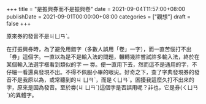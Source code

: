 +++
title = "是振興券而不是振興卷"
date = 2021-09-04T11:57:00+08:00
publishDate = 2021-09-01T00:00:00+08:00
categories = ["觀想"]
draft = false
+++

原來券的發音不是ㄐㄩㄢˋ。

在打振興券時，為了避免用錯字（多數人誤用「卷」一字），而一直苦惱打不出「券」這個字。一直以為是不是輸入法的問題，輾轉幾許嘗試許多輸入法，終於在某個輸入法選字框看到類似的字 — 劵。便一直用下去，然而這不是通用的字，不仔細一看還真發現不出。不得不佩服小畢的眼尖。好奇之下，查了字典發現券的發音不是我原以為，或常聽到的ㄐ ㄩㄢˋ，而是ㄑㄩㄢˋ。困擾我這麼久打不出來的字，原來是因為發音。至於劵(ㄐ ㄩㄢˋ)這個字是否誤用呢？非也，它是券(ㄑㄩㄢˋ)的異體字。

